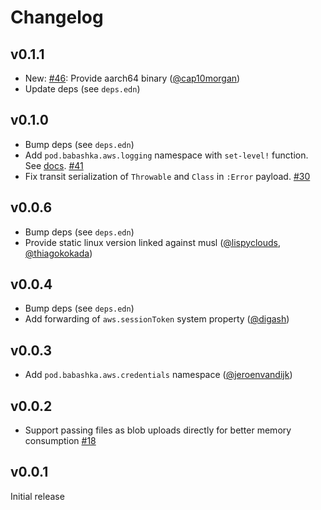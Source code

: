 # Changelog

## v0.1.1

- New: [#46](https://github.com/babashka/pod-babashka-aws/issues/46): Provide aarch64 binary ([@cap10morgan](https://github.com/cap10morgan))
- Update deps (see `deps.edn`)

## v0.1.0

- Bump deps (see `deps.edn`)
- Add `pod.babashka.aws.logging` namespace with `set-level!` function. See [docs](https://github.com/babashka/pod-babashka-aws#logging). [#41](https://github.com/babashka/pod-babashka-aws/issues/41)
- Fix transit serialization of `Throwable` and `Class` in `:Error` payload. [#30](https://github.com/babashka/pod-babashka-aws/issues/30)

## v0.0.6

- Bump deps (see `deps.edn`)
- Provide static linux version linked against musl ([@lispyclouds](https://github.com/lispyclouds), [@thiagokokada](https://github.com/thiagokokada))

## v0.0.4

- Bump deps (see `deps.edn`)
- Add forwarding of `aws.sessionToken` system property ([@digash](https://github.com/digash))

## v0.0.3

- Add `pod.babashka.aws.credentials` namespace ([@jeroenvandijk](https://github.com/jeroenvandijk))

## v0.0.2

- Support passing files as blob uploads directly for better memory consumption [#18](https://github.com/babashka/pod-babashka-aws/issues/18)

## v0.0.1

Initial release
